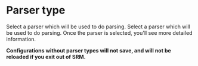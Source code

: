 # Parser type

Select a parser which will be used to do parsing. Select a parser which will be used to do parsing. Once the parser is selected, you'll see more detailed information.

**Configurations without parser types will not save, and will not be reloaded if you exit out of SRM.**
